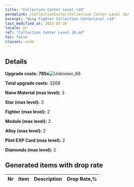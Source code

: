 ```yaml
---
title: "Collection Center Level +10"
permalink: /CollectionCenter/Collection Center Level 10/
excerpt: "Wing Fighter Collection CenterLevel +10"
last_modified_at: 2023-07-25
locale: en
ref: "Collection Center Level 10.md"
toc: false
classes: wide
---
```



## Details

 **Upgrade costs:** **785x**![Unknown_68](/images/item/bh_img25_p.png)

 **Total upgrade costs:** 3268

 **Nano Material (max level):** 3

 **Star (max level):** 3

 **Fighter (max level):** 2

 **Module (max level):** 2

 **Alloy (max level):** 2

 **Pilot EXP Card (max level):** 2

 **Diamonds (max level):** 2

## Generated items with drop rate

  |  Nr |     Item   |    Description   |  Drop Rate,% |
  |:----|:----------:|:-----------------|:-------------|

